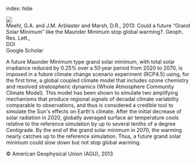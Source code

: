 index: hide

<div class="Citation">
    <div class="Citation-thumb CitationThumb-linked"  data-href="https://doi.org/10.1002/grl.50361">
      <img src="https://static.claimspace.cloud/climate-study-static/refs/thumbs/11/Meehl_et_al_2013a-thumb.png" />
    </div>

  <div class="Citation-body">
    <div class="Citation-text">Meehl, G.A. and J.M. Arblaster and Marsh, D.R., 2013: Could a future “Grand Solar Minimum” like the Maunder Minimum stop global warming?. <span class="Article-journal">Geoph. Res. Lett., </span><span class="Article-volume"></span></div>
    <div class="Citation-links">
      <div class="CitationLink" data-href="https://doi.org/10.1002/grl.50361">
        <div class="CitationLink-icon CitationLink-Doi"></div>
        <div class="CitationLink-text">DOI</div>
      </div>
      <div class="CitationLink" data-href="https://scholar.google.com/scholar?q=10.1002/grl.50361">
        <div class="CitationLink-icon CitationLink-Scholar"></div>
        <div class="CitationLink-text">Google Scholar</div>
      </div>
    </div>
  </div>
</div>

A future Maunder Minimum type grand solar minimum, with total solar irradiance reduced by 0.25% over a 50 year period from 2020 to 2070, is imposed in a future climate change scenario experiment (RCP4.5) using, for the first time, a global coupled climate model that includes ozone chemistry and resolved stratospheric dynamics (Whole Atmosphere Community Climate Model). This model has been shown to simulate two amplifying mechanisms that produce regional signals of decadal climate variability comparable to observations, and thus is considered a credible tool to simulate the Sun's effects on Earth's climate. After the initial decrease of solar radiation in 2020, globally averaged surface air temperature cools relative to the reference simulation by up to several tenths of a degree Centigrade. By the end of the grand solar minimum in 2070, the warming nearly catches up to the reference simulation. Thus, a future grand solar minimum could slow down but not stop global warming.

<div class="Citation-copy">
&copy; American Geophysical Union (AGU), 2013
</div>